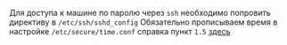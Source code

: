 Для доступа к машине по паролю через `ssh` необходимо попровить директиву в `/etc/ssh/sshd_config`
Обязательно прописываем время в настройке `/etc/secure/time.conf` справка пункт `1.5` [здесь](https://xubuntu-ru.net/how-to/101-roditelskiy-kontrol-posredstvom-linux-pam.html)
